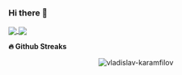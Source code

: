 ### Hi there 👋

<a href="https://github-readme-stats.vercel.app/api?username=vladislav-karamfilov&count_private=true&show_icons=true&theme=radical">
  <img align="center" src="https://github-readme-stats.vercel.app/api?username=vladislav-karamfilov&bg_color=30,e96443,904e95&title_color=fff&text_color=fff" />
</a>

<a href="https://github.com/vladislav-karamfilov">
  <img align="center" src="https://github-readme-stats.vercel.app/api/top-langs/?username=vladislav-karamfilov&bg_color=30,e96443,904e95&title_color=fff&text_color=fff" />
</a>

<b>🔥 Github Streaks</b>
<p align="center">
  <img src="https://github-readme-streak-stats.herokuapp.com/?user=vladislav-karamfilov&theme=black-ice&hide_border=true&stroke=0000&background=0D1117&ring=e05397&fire=e05397&currStreakLabel=e05397&bg_color=30,e96443,904e95&title_color=fff&text_color=fff" alt="vladislav-karamfilov" />
</p>
